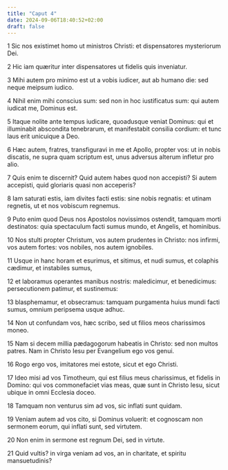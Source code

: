 ```yaml
---
title: "Caput 4"
date: 2024-09-06T18:40:52+02:00
draft: false
---
```




1 Sic nos existimet homo ut ministros Christi: et dispensatores mysteriorum Dei.

2 Hic iam quæritur inter dispensatores ut fidelis quis inveniatur.

3 Mihi autem pro minimo est ut a vobis iudicer, aut ab humano die: sed neque meipsum iudico.

4 Nihil enim mihi conscius sum: sed non in hoc iustificatus sum: qui autem iudicat me, Dominus est.

5 Itaque nolite ante tempus iudicare, quoadusque veniat Dominus: qui et illuminabit abscondita tenebrarum, et manifestabit consilia cordium: et tunc laus erit unicuique a Deo.

6 Hæc autem, fratres, transfiguravi in me et Apollo, propter vos: ut in nobis discatis, ne supra quam scriptum est, unus adversus alterum infletur pro alio.

7 Quis enim te discernit? Quid autem habes quod non accepisti? Si autem accepisti, quid gloriaris quasi non acceperis?

8 Iam saturati estis, iam divites facti estis: sine nobis regnatis: et utinam regnetis, ut et nos vobiscum regnemus.

9 Puto enim quod Deus nos Apostolos novissimos ostendit, tamquam morti destinatos: quia spectaculum facti sumus mundo, et Angelis, et hominibus.

10 Nos stulti propter Christum, vos autem prudentes in Christo: nos infirmi, vos autem fortes: vos nobiles, nos autem ignobiles.

11 Usque in hanc horam et esurimus, et sitimus, et nudi sumus, et colaphis cædimur, et instabiles sumus,

12 et laboramus operantes manibus nostris: maledicimur, et benedicimus: persecutionem patimur, et sustinemus:

13 blasphemamur, et obsecramus: tamquam purgamenta huius mundi facti sumus, omnium peripsema usque adhuc.

14 Non ut confundam vos, hæc scribo, sed ut filios meos charissimos moneo.

15 Nam si decem millia pædagogorum habeatis in Christo: sed non multos patres. Nam in Christo Iesu per Evangelium ego vos genui.

16 Rogo ergo vos, imitatores mei estote, sicut et ego Christi.

17 Ideo misi ad vos Timotheum, qui est filius meus charissimus, et fidelis in Domino: qui vos commonefaciet vias meas, quæ sunt in Christo Iesu, sicut ubique in omni Ecclesia doceo.

18 Tamquam non venturus sim ad vos, sic inflati sunt quidam.

19 Veniam autem ad vos cito, si Dominus voluerit: et cognoscam non sermonem eorum, qui inflati sunt, sed virtutem.

20 Non enim in sermone est regnum Dei, sed in virtute.

21 Quid vultis? in virga veniam ad vos, an in charitate, et spiritu mansuetudinis?


